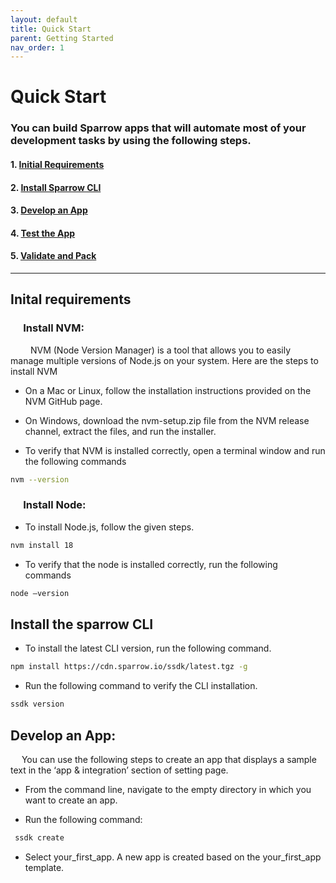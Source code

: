 ```yaml
---
layout: default
title: Quick Start
parent: Getting Started
nav_order: 1
---
```


# **Quick Start**

### You can build Sparrow apps that will automate most of your development tasks by using the following steps.

#### 1. [Initial Requirements](#inital-requirements)

#### 2. [Install Sparrow CLI](#install-the-sparrow-cli)
#### 3. [Develop an App](#develop-an-app)
#### 4. [Test the App]()
#### 5. [Validate and Pack]()

---

## **Inital requirements**

### &emsp; **Install NVM**:

&emsp;&emsp; NVM (Node Version Manager) is a tool that allows you to easily manage multiple versions of Node.js on your system. Here are the steps to install NVM
 
 - On a Mac or Linux, follow the installation instructions provided on the NVM GitHub page.

- On Windows, download the nvm-setup.zip file from the NVM release channel, extract the files, and run the installer.

- To verify that NVM is installed correctly, open a terminal window and run the following commands

```bash 
nvm --version
```

### &emsp; **Install Node:**

- To install Node.js, follow the given steps.

```bash 
nvm install 18
```

- To verify that the node is installed correctly, run the following commands

```bash 
node –version
```

## **Install the sparrow CLI**

- To install the latest CLI version, run the following command.

```bash
npm install https://cdn.sparrow.io/ssdk/latest.tgz -g
```
- Run the following command to verify the CLI installation.

 ```bash
 ssdk version
 ```
 
## **Develop an App:**

&emsp; You can use the following steps to create an app that displays a sample text in the ‘app & integration’ section of setting page.

- From the command line, navigate to the empty directory in which you want to create an app.

- Run the following command:
```bash
 ssdk create
```
- Select your_first_app. A new app is created based on the your_first_app template.